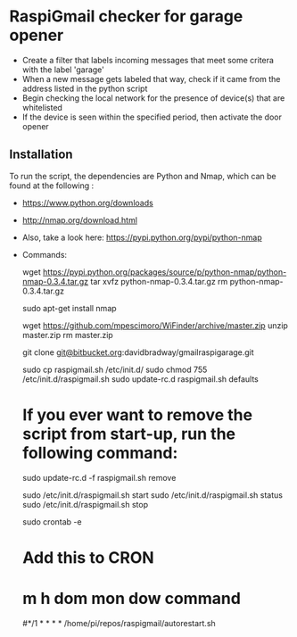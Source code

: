# RaspiGmail checker for garage opener

- Create a filter that labels incoming messages that meet some critera with the label 'garage'
- When a new message gets labeled that way, check if it came from the address listed in the python script
- Begin checking the local network for the presence of device(s) that are whitelisted
- If the device is seen within the specified period, then activate the door opener

## Installation

To run the script, the dependencies are Python and Nmap, which can be found at the following : 
- https://www.python.org/downloads
- http://nmap.org/download.html
- Also, take a look here: https://pypi.python.org/pypi/python-nmap
- Commands:

    wget https://pypi.python.org/packages/source/p/python-nmap/python-nmap-0.3.4.tar.gz
    tar xvfz python-nmap-0.3.4.tar.gz 
    rm python-nmap-0.3.4.tar.gz 

    sudo apt-get install nmap

    wget https://github.com/mpescimoro/WiFinder/archive/master.zip
    unzip master.zip 
    rm master.zip 

    git clone git@bitbucket.org:davidbradway/gmailraspigarage.git

    sudo cp raspigmail.sh /etc/init.d/
    sudo chmod 755 /etc/init.d/raspigmail.sh 
    sudo update-rc.d raspigmail.sh defaults
    # If you ever want to remove the script from start-up, run the following command:
    sudo update-rc.d -f raspigmail.sh remove

    sudo /etc/init.d/raspigmail.sh start
    sudo /etc/init.d/raspigmail.sh status
    sudo /etc/init.d/raspigmail.sh stop

    sudo crontab -e
    # Add this to CRON
    # m h  dom mon dow   command
    #*/1 * * * * /home/pi/repos/raspigmail/autorestart.sh
